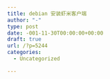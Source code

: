 ```yaml
---
title: debian 安装虾米客户端
author: "-"
type: post
date: -001-11-30T00:00:00+00:00
draft: true
url: /?p=5244
categories:
  - Uncategorized

---
```

